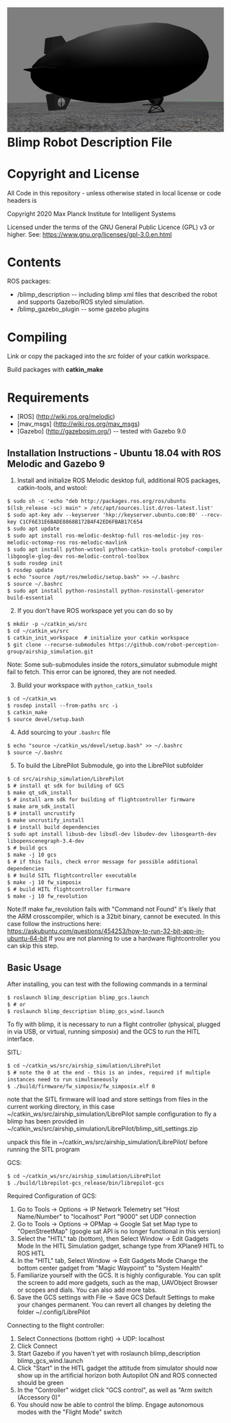 ![Blimp Description file launch in Gazebo](image/blimp.png)
Blimp Robot Description File 
=================================================================

# Copyright and License

All Code in this repository - unless otherwise stated in local license or code headers is

Copyright 2020 Max Planck Institute for Intelligent Systems

Licensed under the terms of the GNU General Public Licence (GPL) v3 or higher.
See: https://www.gnu.org/licenses/gpl-3.0.en.html


# Contents
ROS packages:

* /blimp_description -- including blimp xml files that described the robot and supports Gazebo/ROS styled simulation. 
* /blimp_gazebo_plugin -- some gazebo plugins

# Compiling
Link or copy the packaged into the *src* folder of your catkin workspace.

Build packages with **catkin_make**

# Requirements
* [ROS] (http://wiki.ros.org/melodic) 
* [mav_msgs] (http://wiki.ros.org/mav_msgs)
* [Gazebo] (http://gazebosim.org/) -- tested with Gazebo 9.0


Installation Instructions - Ubuntu 18.04 with ROS Melodic and Gazebo 9
---------------------------------------------------------------------------

1. Install and initialize ROS Melodic desktop full, additional ROS packages, catkin-tools, and wstool:

```console
$ sudo sh -c 'echo "deb http://packages.ros.org/ros/ubuntu $(lsb_release -sc) main" > /etc/apt/sources.list.d/ros-latest.list'
$ sudo apt-key adv --keyserver 'hkp://keyserver.ubuntu.com:80' --recv-key C1CF6E31E6BADE8868B172B4F42ED6FBAB17C654
$ sudo apt update
$ sudo apt install ros-melodic-desktop-full ros-melodic-joy ros-melodic-octomap-ros ros-melodic-mavlink
$ sudo apt install python-wstool python-catkin-tools protobuf-compiler libgoogle-glog-dev ros-melodic-control-toolbox
$ sudo rosdep init
$ rosdep update
$ echo "source /opt/ros/melodic/setup.bash" >> ~/.bashrc
$ source ~/.bashrc
$ sudo apt install python-rosinstall python-rosinstall-generator build-essential
```
2. If you don't have ROS workspace yet you can do so by

```console
$ mkdir -p ~/catkin_ws/src
$ cd ~/catkin_ws/src
$ catkin_init_workspace  # initialize your catkin workspace
$ git clone --recurse-submodules https://github.com/robot-perception-group/airship_simulation.git
```
Note: Some sub-submodules inside the rotors_simulator submodule might fail to fetch. This error can be ignored, they are not needed.


3. Build your workspace with `python_catkin_tools` 

```console
$ cd ~/catkin_ws
$ rosdep install --from-paths src -i
$ catkin_make
$ source devel/setup.bash
```

4. Add sourcing to your `.bashrc` file

```console
$ echo "source ~/catkin_ws/devel/setup.bash" >> ~/.bashrc
$ source ~/.bashrc
```

5. To build the LibrePilot Submodule, go into the LibrePilot subfolder

```console
$ cd src/airship_simulation/LibrePilot
$ # install qt sdk for building of GCS
$ make qt_sdk_install
$ # install arm sdk for building of flightcontroller firmware
$ make arm_sdk_install
$ # install uncrustify
$ make uncrustify_install
$ # install build dependencies
$ sudo apt install libusb-dev libsdl-dev libudev-dev libosgearth-dev libopenscenegraph-3.4-dev
$ # build gcs
$ make -j 10 gcs
$ # if this fails, check error message for possible additional dependencies
$ # build SITL flightcontroller executable
$ make -j 10 fw_simposix
$ # build HITL flightcontroller firmware
$ make -j 10 fw_revolution
```

Note:If make fw_revolution fails with "Command not Found" it's likely that the ARM crosscompiler, which is a 32bit binary, cannot be executed.
In this case follow the instructions here: https://askubuntu.com/questions/454253/how-to-run-32-bit-app-in-ubuntu-64-bit
If you are not planning to use a hardware flightcontroller you can skip this step.

Basic Usage
----------------------------------------------------------
After installing, you can test with the following commands in a terminal

```console
$ roslaunch blimp_description blimp_gcs.launch
$ # or
$ roslaunch blimp_description blimp_gcs_wind.launch
```

To fly with blimp, it is necessary to run a flight controller (physical, plugged in via USB, or virtual, running simposix) and the GCS to run the HITL interface.

SITL:
```console
$ cd ~/catkin_ws/src/airship_simulation/LibrePilot
$ # note the 0 at the end - this is an index, required if multiple instances need to run simultaneously
$ ./build/firmware/fw_simposix/fw_simposix.elf 0

```

note that the SITL firmware will load and store settings from files
in the current working directory, in this case
~/catkin\_ws/src/airship\_simulation/LibrePilot
sample configuration to fly a blimp has been provided in
~/catkin\_ws/src/airship\_simulation/LibrePilot/blimp\_sitl\_settings.zip

unpack this file in ~/catkin\_ws/src/airship\_simulation/LibrePilot/ before
running the SITL program

GCS:
```console
$ cd ~/catkin_ws/src/airship_simulation/LibrePilot
$ ./build/librepilot-gcs_release/bin/librepilot-gcs
```
Required Configuration of GCS:
1. Go to Tools -> Options -> IP Network Telemetry
   set "Host Name/Number" to "localhost" Port "9000"
   set UDP connection
2. Go to Tools -> Options -> OPMap -> Google Sat
   set Map type to "OpenStreetMap"
   (google sat API is no longer functional in this version)
3. Select the "HITL" tab (bottom), then
   Select Window -> Edit Gadgets Mode
   In the HITL Simulation gadget, schange type from XPlane9 HITL
   to ROS HITL
4. In the "HITL" tab,
   Select Window -> Edit Gadgets Mode
   Change the bottom center gadget from "Magic Waypoint" to "System Health"
5. Familiarize yourself with the GCS. It is highly configurable. You can split the screen to add more gadgets, such as the map, UAVObject Browser or scopes and dials. You can also add more tabs.
6. Save the GCS settings with File -> Save GCS Default Settings to make your changes permanent. You can revert all changes by deleting the folder ~/.config/LibrePilot
   

Connecting to the flight controller:
1. Select Connections (bottom right) -> UDP: localhost
2. Click Connect
3. Start Gazebo if you haven't yet with
   roslaunch blimp\_description blimp\_gcs\_wind.launch
4. Click "Start" in the HITL gadget
   the attitude from simulator should now show up in the artificial horizon
   both  Autopilot ON and ROS connected should be green
5. In the "Controller" widget
   click "GCS control", as well as "Arm switch (Accessory 0)"
6. You should now be able to control the blimp. Engage autonomous modes with the "Flight Mode" switch

